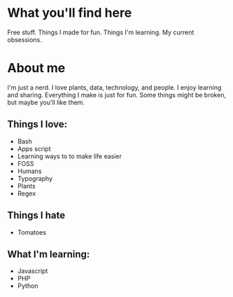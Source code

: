 # What you'll find here
Free stuff. Things I made for fun. Things I'm learning. My current obsessions.

# About me
I'm just a nerd. I love plants, data, technology, and people. I enjoy learning and sharing. 
Everything I make is just for fun. Some things might be broken, but maybe you'll like them.

## Things I love:
* Bash
* Apps script
* Learning ways to to make life easier
* FOSS
* Humans
* Typography
* Plants
* Regex

## Things I hate
* Tomatoes

## What I'm learning:
* Javascript
* PHP
* Python
